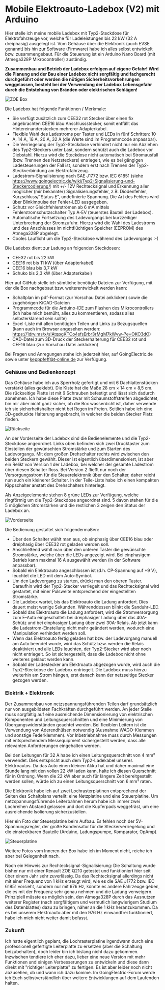 # Mobile Elektroauto-Ladebox (V2) mit Arduino

Hier stelle ich meine mobile Ladebox mit Typ2-Steckdose für Elektrofahrzeuge vor, welche für Ladeleistungen bis 22 kW (32 A dreiphasig) ausgelegt ist. Vom Gehäuse über die Elektronik (auch EVSE genannt) bis hin zur Software (Firmware) habe ich alles selbst entwickelt bzw. zusammengebaut. Für die Steuerung ist ein Arduino Nano Board (mit Atmega328P Mikrocontroller) zuständig. 

**Zusammenbau und Betrieb der Ladebox erfolgen auf eigene Gefahr! Wird die Planung und der Bau einer Ladebox nicht sorgfältig und fachgerecht durchgeführt oder werden die nötigen Sicherheitsvorkehrungen weggelassen, besteht bei der Verwendung der Ladebox Lebensgefahr durch die Entstehung von Bränden oder elektrischen Schlägen!**

![ZOE Box](/Bilder/ZOE%20Box.jpg)

Die Ladebox hat folgende Funktionen / Merkmale:
- Sie verfügt zusätzlich zum CEE32 rot Stecker über einen fix angebrachten CEE16 blau Anschlussstecker, somit entfällt das Hintereinanderstecken mehrerer Adapterkabel.
- Flexible Wahl des Ladestroms per Taster und LEDs in fünf Schritten: 10 A, 14 A, 16 A, 20 A, 32 A (die Werte sind im Programmcode anpassbar).
- Die Verriegelung der Typ2-Steckdose verhindert nicht nur ein Abziehen des Typ2-Steckers unter Last, sondern schützt auch die Ladebox vor Diebstahl. Hierzu  wird die Steckdose nicht automatisch bei Stromausfall (bzw. Trennen des Netzsteckers) entriegelt, wie es bei gängigen Ladesteuerungen der Fall ist, sondern erst nach Trennen der Typ2-Steckverbindung am Elektrofahrzeug.
- Ladestrom-Signalisierung nach SAE J1772 bzw. IEC 61851 (siehe https://www.goingelectric.de/wiki/Typ2-Signalisierung-und-Steckercodierung/) mit +/- 12V Rechtecksignal und Erkennung aller möglicher (mir bekannter) Signalisierungsfehler, z.B. Diodenfehler, Kurzschluss/"Status E", undefinierte Spannung. Die Art des Fehlers wird über Blinkimpulse der Fehler-LED ausgegeben.
- Schutz vor Gleichfehlerströmen ab 6 mA mittels Fehlerstromschutzschalter Typ A-EV (teuerstes Bauteil der Ladebox).
- Automatische Fortsetzung des Ladevorgangs bei kurzzeitiger Unterbrechung der Stromzufuhr. Hierzu wird die Wahl des Ladestroms und des Anschlusses im nichtflüchtigen Speicher (EEPROM) des Atmega328P abgelegt.
- Cooles Lauflicht um die Typ2-Steckdose während des Ladevorgangs :-)

Die Ladebox dient zur Ladung an folgenden Steckdosen:
- CEE32 rot bis 22 kW
- CEE16 rot bis 11 kW (über Adapterkabel)
- CEE16 blau bis 3,7 kW
- Schuko bis 2,3 kW (über Adapterkabel)

Hier auf GitHub stelle ich sämtliche benötigte Dateien zur Verfügung, mit der die Box nachgebaut bzw. weiterentwickelt werden kann:
- Schaltplan im pdf-Format (zur Vorschau Datei anklicken) sowie die zugehörigen KiCAD-Dateien
- Programmcode für die Arduino-IDE zum Flashen des Mikrocontrollers (ich habe mich bemüht, alles zu kommentieren, sodass alles selbsterklärend sein sollte)
- Excel-Liste mit allen benötigten Teilen und Links zu Bezugsquellen (kann auch im Browser angesehen werden: https://1drv.ms/x/s!AtqpgKTCo4sfsErbr3rMgM7kWvw-?e=OKO3dO)
- CAD-Datei zum 3D-Druck der Steckerhalterung für CEE32 rot und CEE16 blau (zur Vorschau Datei anklicken)

Bei Fragen und Anregungen stehe ich jederzeit hier, auf GoingElectric.de sowie unter kepppfeff@t-online.de zur Verfügung.

### Gehäuse und Bedienkonzept

Das Gehäuse habe ich aus Sperrholz gefertigt und mit 6 Dachlattenstücken verstärkt (alles geklebt). Die Kiste hat die Maße 28 cm × 14 cm × 8,5 cm. Die rückseitige Platte ist mit 6 Schrauben befestigt und lässt sich dadurch abnehmen. Ich habe diese Platte zwar mit Schaumstoffstreifen abgedichtet, bin mir aber nicht ganz sicher, ob die Box wasserdicht ist, daher verwende ich sie sicherheitshalber nicht bei Regen im Freien. 
Seitlich habe ich eine 3D-gedruckte Halterung angebracht, in welcher die beiden Stecker Platz finden.

![Rückseite](/Bilder/ZOE%20Box%20R%C3%BCckseite.JPG)

An der Vorderseite der Ladebox sind die Bedienelemente und die Typ2-Steckdose angeordnet. Links oben befinden sich zwei Drucktaster zum Einstellen der gewünschten Stromstärke und zum Starten des Ladevorgangs. Mit dem großen Drehschalter rechts wird zwischen den beiden Steckern gewählt. Dieser ist eigentlich überdimensioniert, ist aber ein Relikt von Version 1 der Ladebox, bei welcher der gesamte Ladestrom über diesen Schalter floss. Bei Version 2 fließt nur noch der Versorgungsstrom für die Steuerelektronik über den Schalter, daher reicht nun auch ein kleinerer Schalter. In der Teile-Liste habe ich einen kompakten Kippschalter anstatt des Drehschalters hinterlegt.

Als Anzeigeelemente stehen 8 grüne LEDs zur Verfügung, welche ringförmig um die Typ2-Steckdose angeordnet sind. 5 davon stehen für die 5 möglichen Stromstärken und die restlichen 3 zeigen den Status der Ladebox an. 

![Vorderseite](/Bilder/ZOE%20Box%20Vorderseite.JPG)

Die Bedienung gestaltet sich folgendermaßen:

 - Über den Schalter wählt man aus, ob einphasig über CEE16 blau oder dreiphasig über CEE32 rot geladen werden soll. 
 - Anschließend wählt man über den unteren Taster die gewünschte Stromstärke, welche über die LEDs angezeigt wird. Bei einphasigem Betrieb kann maximal 16 A ausgewählt werden (in der Software anpassbar).
 - Sobald ein Elektroauto angeschlossen ist (d.h. CP-Spannung auf +9 V), leuchtet die LED mit dem Auto-Symbol.
 - Um den Ladevorgang zu starten, drückt man den oberen Taster. Daraufhin wird der Typ2-Stecker verriegelt und das Rechtecksignal wird gestartet, mit einer Pulsweite entsprechend der eingestellten Stromstärke.
 - Die Ladebox wartet, bis das Elektroauto die Ladung anfordert. Dies dauert meist wenige Sekunden. Währenddessen blinkt die Sanduhr-LED.
 - Sobald das Elektroauto die Ladung anfordert, wird die Stromversorgung zum E-Auto eingeschaltet: bei dreiphasiger Ladung über das 40A-Schütz und bei einphasiger Ladung über zwei 30A-Relais. Ab jetzt kann die Ladestrom-Einstellung nicht mehr geändert werden, wodurch eine Manipulation verhindert werden soll.
 - Wenn das Elektroauto fertig geladen hat bzw. der Ladevorgang manuell am Auto beendet wurde, wird das Schütz bzw. werden die Relais deaktiviert und alle LEDs leuchten, der Typ2-Stecker wird aber noch nicht entriegelt. So ist sichergestellt, dass die Ladebox nicht ohne weiteres geklaut werden kann.
 - Sobald der Ladestecker am Elektroauto abgezogen wurde, wird auch die Typ2-Steckdose der Ladebox entriegelt. Die Ladebox muss hierzu weiterhin am Strom hängen, erst danach kann der netzseitige Stecker gezogen werden.

### Elektrik + Elektronik

Der Zusammenbau von netzspannungsführenden Teilen darf grundsätzlich nur von ausgebildeten Fachkräften durchgeführt werden. An jeder Stelle muss sorgfältig auf eine ausreichende Dimensionierung von elektrischen Komponenten und Leitungsquerschnitten und eine Minimierung von Übergangswiderständen geachtet werden. Bei flexiblen Leitern ist die Verwendung von Aderendhülsen notwendig (Ausnahme WAGO-Klemmen und sonstige Federklemmen). Vor Inbetriebnahme muss durch Messungen mit entsprechendem Messequipment sichergestellt werden, dass alle relevanten Anforderungen eingehalten werden. 

Bei den Leitungen für 32 A habe ich einen Leitungsquerschnitt von 4 mm² verwendet. Dies entspricht auch dem Typ2-Ladekabel unseres Elektroautos. Da das Auto einen kleinen Akku hat und daher maximal eine Stunde lang mit den vollen 22 kW laden kann, halte ich diesen Querschnitt für in Ordnung. Wenn die 22 kW aber auch für längere Zeit bereitgestellt werden sollen, würde ich zu einen Leitungsquerschnitt von 6 mm² raten. 

Die Elektronik habe ich auf zwei Lochrasterplatinen entsprechend der Seiten des Schaltplans verteilt: eine Netzplatine und eine Steuerplatine. Um netzspannungsführende Leiterbahnen herum habe ich immer zwei Lochreihen Abstand gelassen und dort die Kupferpads weggefräst, um eine ausreichende Isolierung sicherzustellen.

Hier ein Foto der Steuerplatine beim Aufbau. Es fehlen noch der 5V-Spannungsregler, der große Kondensator für die Steckerverriegelung und die einsteckbaren Bauteile (Arduino, Ladungspumpe, Komparator, OpAmp).

![Steuerplatine](/Bilder/20190227_115933.jpg)

Weitere Fotos vom Inneren der Box habe ich im Moment nicht, reiche ich aber bei Gelegenheit nach.

Noch ein Hinweis zur Rechtecksignal-Signalisierung: Die Schaltung wurde bisher nur mit einer Renault ZOE Q210 getestet und funktioniert hier seit über einem Jahr sehr zuverlässig. Da das Rechtecksignal allerdings nicht mit einer Frequenz von 1 kHz erzeugt wird, wie es die SAE J1772 bzw. IEC 61851 vorsieht, sondern nur mit 976 Hz, könnte es andere Fahrzeuge geben, die es mit der Frequenz sehr genau nehmen und die Ladung verweigern. Prinzipiell müsste es möglich sein, den Atmega328P durch das Ausnutzen weiterer Register (nach sorgfältigem und vermutlich langwierigem Studium des Datenblattes) dazu zu bringen, näher an die 1 kHz heranzukommen. Da es bei unserem Elektroauto aber mit den 976 Hz einwandfrei funktioniert, habe ich mich nicht weiter damit befasst.

### Zukunft

Ich hatte eigentlich geplant, die Lochrasterplatine irgendwann durch eine professionell gefertigte Leiterplatte zu ersetzen (aber die Schaltung beizubehalten), doch leider bin ich bislang nicht dazu gekommen. Inzwischen tendiere ich eher dazu, lieber eine neue Version mit mehr Funktionen und einigen Verbesserungen zu entwickeln und diese dann direkt mit "richtiger Leiterplatte" zu fertigen. Es ist aber leider noch nicht abzusehen, ob und wann ich dazu komme. Im GoingElectric-Forum werde ich Euch selbstverständlich über weitere Entwicklungen auf dem Laufenden halten.
